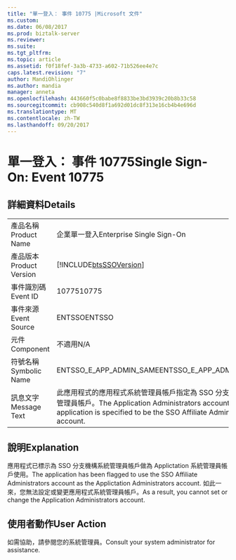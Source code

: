 ```yaml
---
title: "單一登入： 事件 10775 |Microsoft 文件"
ms.custom: 
ms.date: 06/08/2017
ms.prod: biztalk-server
ms.reviewer: 
ms.suite: 
ms.tgt_pltfrm: 
ms.topic: article
ms.assetid: f0f18fef-3a3b-4733-a602-71b526ee4e7c
caps.latest.revision: "7"
author: MandiOhlinger
ms.author: mandia
manager: anneta
ms.openlocfilehash: 443660f5c0babe8f8833be3bd3939c20b8b33c58
ms.sourcegitcommit: cb908c540d8f1a692d01dc8f313e16cb4b4e696d
ms.translationtype: MT
ms.contentlocale: zh-TW
ms.lasthandoff: 09/20/2017
---
```

# <a name="single-sign-on-event-10775"></a><span data-ttu-id="abc4b-102">單一登入： 事件 10775</span><span class="sxs-lookup"><span data-stu-id="abc4b-102">Single Sign-On: Event 10775</span></span>
## <a name="details"></a><span data-ttu-id="abc4b-103">詳細資料</span><span class="sxs-lookup"><span data-stu-id="abc4b-103">Details</span></span>  
  
|||  
|-|-|  
|<span data-ttu-id="abc4b-104">產品名稱</span><span class="sxs-lookup"><span data-stu-id="abc4b-104">Product Name</span></span>|<span data-ttu-id="abc4b-105">企業單一登入</span><span class="sxs-lookup"><span data-stu-id="abc4b-105">Enterprise Single Sign-On</span></span>|  
|<span data-ttu-id="abc4b-106">產品版本</span><span class="sxs-lookup"><span data-stu-id="abc4b-106">Product Version</span></span>|[!INCLUDE[btsSSOVersion](../includes/btsssoversion-md.md)]|  
|<span data-ttu-id="abc4b-107">事件識別碼</span><span class="sxs-lookup"><span data-stu-id="abc4b-107">Event ID</span></span>|<span data-ttu-id="abc4b-108">10775</span><span class="sxs-lookup"><span data-stu-id="abc4b-108">10775</span></span>|  
|<span data-ttu-id="abc4b-109">事件來源</span><span class="sxs-lookup"><span data-stu-id="abc4b-109">Event Source</span></span>|<span data-ttu-id="abc4b-110">ENTSSO</span><span class="sxs-lookup"><span data-stu-id="abc4b-110">ENTSSO</span></span>|  
|<span data-ttu-id="abc4b-111">元件</span><span class="sxs-lookup"><span data-stu-id="abc4b-111">Component</span></span>|<span data-ttu-id="abc4b-112">不適用</span><span class="sxs-lookup"><span data-stu-id="abc4b-112">N/A</span></span>|  
|<span data-ttu-id="abc4b-113">符號名稱</span><span class="sxs-lookup"><span data-stu-id="abc4b-113">Symbolic Name</span></span>|<span data-ttu-id="abc4b-114">ENTSSO_E_APP_ADMIN_SAME</span><span class="sxs-lookup"><span data-stu-id="abc4b-114">ENTSSO_E_APP_ADMIN_SAME</span></span>|  
|<span data-ttu-id="abc4b-115">訊息文字</span><span class="sxs-lookup"><span data-stu-id="abc4b-115">Message Text</span></span>|<span data-ttu-id="abc4b-116">此應用程式的應用程式系統管理員帳戶指定為 SSO 分支機構系統管理員帳戶。</span><span class="sxs-lookup"><span data-stu-id="abc4b-116">The Application Administrators account for this application is specified to be the SSO Affiliate Administrators account.</span></span>|  
  
## <a name="explanation"></a><span data-ttu-id="abc4b-117">說明</span><span class="sxs-lookup"><span data-stu-id="abc4b-117">Explanation</span></span>  
 <span data-ttu-id="abc4b-118">應用程式已標示為 SSO 分支機構系統管理員帳戶做為 Applictation 系統管理員帳戶使用。</span><span class="sxs-lookup"><span data-stu-id="abc4b-118">The application has been flagged to use the SSO Affiliate Administrators account as the Applictation Administrators account.</span></span> <span data-ttu-id="abc4b-119">如此一來，您無法設定或變更應用程式系統管理員帳戶。</span><span class="sxs-lookup"><span data-stu-id="abc4b-119">As a result, you cannot set or change the Application Administrators account.</span></span>  
  
## <a name="user-action"></a><span data-ttu-id="abc4b-120">使用者動作</span><span class="sxs-lookup"><span data-stu-id="abc4b-120">User Action</span></span>  
 <span data-ttu-id="abc4b-121">如需協助，請參閱您的系統管理員。</span><span class="sxs-lookup"><span data-stu-id="abc4b-121">Consult your system administrator for assistance.</span></span>